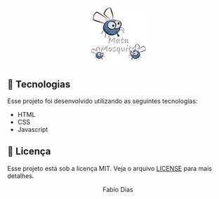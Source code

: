 <h1 align="center">
    <img alt ="jogo Mata-Mosquito" title="Mata-mosquito" src="Game_mata-mosquito/imagens/game.png"width="25%" >
</h1>

<p align="center">


</p>

## 🚀 Tecnologias

Esse projeto foi desenvolvido utilizando as seguintes tecnologias:

- HTML<br>
- CSS<br>
- Javascript<br>
 

## 📝 Licença

Esse projeto está sob a licença MIT. Veja o arquivo [LICENSE](LICENSE.md) para mais detalhes.


<p align="center">Fabio Dias</p>